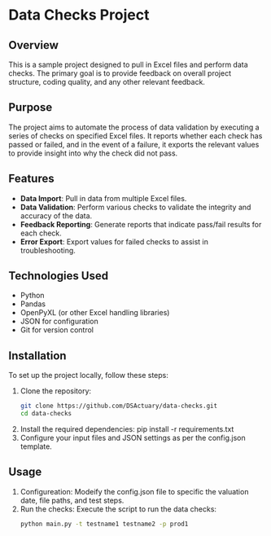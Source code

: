 # Data Checks Project

## Overview
This is a sample project designed to pull in Excel files and perform data checks. The primary goal is to provide feedback on overall project structure, coding quality, and any other relevant feedback.

## Purpose
The project aims to automate the process of data validation by executing a series of checks on specified Excel files. It reports whether each check has passed or failed, and in the event of a failure, it exports the relevant values to provide insight into why the check did not pass.

## Features
- **Data Import**: Pull in data from multiple Excel files.
- **Data Validation**: Perform various checks to validate the integrity and accuracy of the data.
- **Feedback Reporting**: Generate reports that indicate pass/fail results for each check.
- **Error Export**: Export values for failed checks to assist in troubleshooting.

## Technologies Used
- Python
- Pandas
- OpenPyXL (or other Excel handling libraries)
- JSON for configuration
- Git for version control

## Installation
To set up the project locally, follow these steps:

1. Clone the repository:
   ```bash
   git clone https://github.com/DSActuary/data-checks.git
   cd data-checks
   ```
2. Install the required dependencies:
pip install -r requirements.txt
3. Configure your input files and JSON settings as per the config.json template.

## Usage
1. Configureation: Modeify the config.json file to specific the valuation date, file paths, and test steps.
2. Run the checks: Execute the script to run the data checks:
    ```bash
    python main.py -t testname1 testname2 -p prod1
    ```